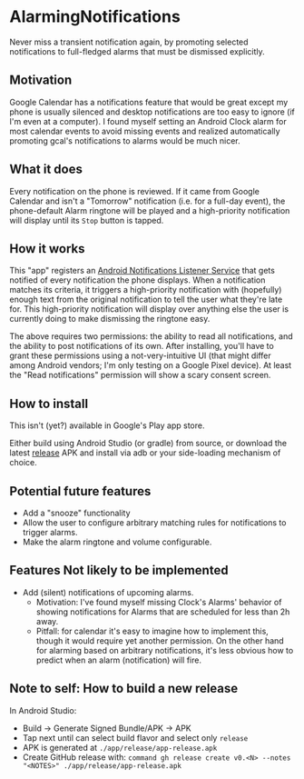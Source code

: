 # AlarmingNotifications

Never miss a transient notification again, by promoting selected
notifications to full-fledged alarms that must be dismissed
explicitly.

## Motivation
Google Calendar has a notifications feature that would be great except
my phone is usually silenced and desktop notifications are too easy to
ignore (if I'm even at a computer). I found myself setting an Android
Clock alarm for most calendar events to avoid missing events and
realized automatically promoting gcal's notifications to alarms would
be much nicer.

## What it does
Every notification on the phone is reviewed. If it came from Google
Calendar and isn't a "Tomorrow" notification (i.e. for a full-day
event), the phone-default Alarm ringtone will be played and a
high-priority notification will display until its `Stop` button is
tapped.

## How it works
This "app" registers an [Android Notifications Listener Service](https://developer.android.com/reference/android/service/notification/NotificationListenerService)
that gets notified of every notification the phone displays.  When a
notification matches its criteria, it triggers a high-priority
notification with (hopefully) enough text from the original
notification to tell the user what they're late for. This
high-priority notification will display over anything else the user is
currently doing to make dismissing the ringtone easy.

The above requires two permissions: the ability to read all
notifications, and the ability to post notifications of its own. After
installing, you'll have to grant these permissions using a
not-very-intuitive UI (that might differ among Android vendors; I'm
only testing on a Google Pixel device).  At least the "Read
notifications" permission will show a scary consent screen.

## How to install
This isn't (yet?) available in Google's Play app store.

Either build using Android Studio (or gradle) from source, or download
the latest [release](https://github.com/fischman/AlarmingNotifications/releases) APK and install via adb or your side-loading
mechanism of choice.


## Potential future features
- Add a "snooze" functionality
- Allow the user to configure arbitrary matching rules for notifications to trigger alarms.
- Make the alarm ringtone and volume configurable.

## Features Not likely to be implemented
- Add (silent) notifications of upcoming alarms. 
  - Motivation: I've found myself missing Clock's Alarms' behavior of
    showing notifications for Alarms that are scheduled for less than
    2h away.
  - Pitfall: for calendar it's easy to imagine how to implement this,
    though it would require yet another permission. On the other hand
    for alarming based on arbitrary notifications, it's less obvious
    how to predict when an alarm (notification) will fire.

## Note to self: How to build a new release
In Android Studio:
- Build -> Generate Signed Bundle/APK -> APK
- Tap next until can select build flavor and select only `release`
- APK is generated at `./app/release/app-release.apk`
- Create GitHub release with: `command gh release create v0.<N> --notes "<NOTES>" ./app/release/app-release.apk`
